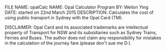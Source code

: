 
 FILE NAME: opalCalc
 NAME: Opal Calculator Program
 BY: Weilon Ying
 DATE: started on 22nd March 2015
 DESCRIPTION: Calculates the cost of using public transport in Sydney 
 with the Opal Card (TM).
 
 DISCLAIMER: Opal Card and its associated trademarks are intellectual 
 property of Transport for NSW and its subsidiaries such as 
 Sydney Trains, Ferries and Buses. The author does not claim any 
 responsibility for mistakes in the calculation of the 
 journey fare (please don't sue me D:).
 
